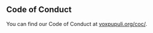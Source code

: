 ## Code of Conduct

You can find our Code of Conduct at [voxpupuli.org/coc/](https://voxpupuli.org/coc/).
